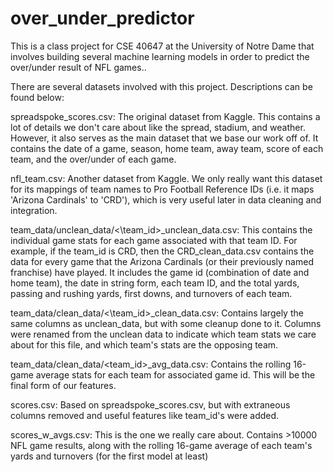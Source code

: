 # over_under_predictor
This is a class project for CSE 40647 at the University of Notre Dame that involves building several machine learning models in order to predict the over/under result of NFL games..

There are several datasets involved with this project. Descriptions can be found below:

spreadspoke_scores.csv: The original dataset from Kaggle. This contains a lot of details we don't care about like the spread, stadium, and weather. However, it also serves as the main
dataset that we base our work off of. It contains the date of a game, season, home team, away team, score of each team, and the over/under of each game.

nfl_team.csv: Another dataset from Kaggle. We only really want this dataset for its mappings of team names to Pro Football Reference IDs (i.e. it maps 'Arizona Cardinals' to 'CRD'),
which is very useful later in data cleaning and integration.

team_data/unclean_data/<\team_id>\_unclean_data.csv: This contains the individual game stats for each game associated with that team ID. For example, if the team_id is CRD, then
the CRD_clean_data.csv contains the data for every game that the Arizona Cardinals (or their previously named franchise) have played. It includes the game id (combination of date
and home team), the date in string form, each team ID, and the total yards, passing and rushing yards, first downs, and turnovers of each team.

team_data/clean_data/<\team_id>\_clean_data.csv: Contains largely the same columns as unclean_data, but with some cleanup done to it. Columns were renamed from the unclean data
to indicate which team stats we care about for this file, and which team's stats are the opposing team.

team_data/clean_data/<team_id>_avg_data.csv: Contains the rolling 16-game average stats for each team for associated game id. This will be the final form of our features.

scores.csv: Based on spreadspoke_scores.csv, but with extraneous columns removed and useful features like team_id's were added.

scores_w_avgs.csv: This is the one we really care about. Contains >10000 NFL game results, along with the rolling 16-game average of each team's yards and turnovers (for the first model at least)
